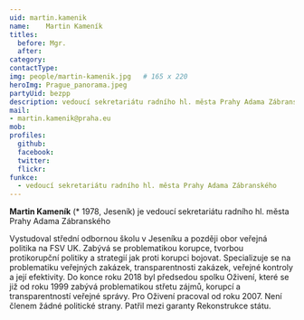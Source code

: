 ```yaml
---
uid: martin.kamenik
name:    Martin Kameník
titles:
  before: Mgr.
  after:
category:                
contactType: 
img: people/martin-kamenik.jpg   # 165 x 220
heroImg: Prague_panorama.jpeg
partyUid: bezpp
description: vedoucí sekretariátu radního hl. města Prahy Adama Zábranského
mail:
- martin.kamenik@praha.eu
mob: 
profiles:
  github:       
  facebook:    
  twitter: 		  
  flickr:		  
funkce:
  - vedoucí sekretariátu radního hl. města Prahy Adama Zábranského
---
```


**Martin Kameník** (* 1978, Jeseník) je vedoucí sekretariátu radního hl. města Prahy Adama Zábranského

Vystudoval střední odbornou školu v Jeseníku a později obor veřejná politika na FSV UK. Zabývá se problematikou korupce, tvorbou protikorupční politiky a strategií jak proti korupci bojovat. Specializuje se na problematiku veřejných zakázek, transparentnosti zakázek, veřejné kontroly a její efektivity. Do konce roku 2018 byl předsedou spolku Oživení, které se již od roku 1999 zabývá problematikou střetu zájmů, korupcí a transparentností veřejné správy. Pro Oživení pracoval od roku 2007. Není členem žádné politické strany. Patřil mezi garanty Rekonstrukce státu.
